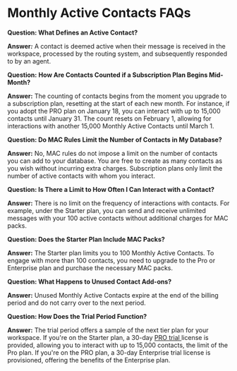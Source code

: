 # Monthly Active Contacts FAQs

**Question: What Defines an Active Contact?**&#x20;

**Answer**_**:**_ A contact is deemed active when their message is received in the workspace, processed by the routing system, and subsequently responded to by an agent.

**Question:** **How Are Contacts Counted if a Subscription Plan Begins Mid-Month?**&#x20;

**Answer:** The counting of contacts begins from the moment you upgrade to a subscription plan, resetting at the start of each new month. For instance, if you adopt the PRO plan on January 18, you can interact with up to 15,000 contacts until January 31. The count resets on February 1, allowing for interactions with another 15,000 Monthly Active Contacts until March 1.

**Question: Do MAC Rules Limit the Number of Contacts in My Database?**&#x20;

**Answer:** No, MAC rules do not impose a limit on the number of contacts you can add to your database. You are free to create as many contacts as you wish without incurring extra charges. Subscription plans only limit the number of active contacts with whom you interact.

**Question: Is There a Limit to How Often I Can Interact with a Contact?**&#x20;

**Answer:** There is no limit on the frequency of interactions with contacts. For example, under the Starter plan, you can send and receive unlimited messages with your 100 active contacts without additional charges for MAC packs.

**Question: Does the Starter Plan Include MAC Packs?**&#x20;

**Answer:** The Starter plan limits you to 100 Monthly Active Contacts. To engage with more than 100 contacts, you need to upgrade to the Pro or Enterprise plan and purchase the necessary MAC packs.

**Question: What Happens to Unused Contact Add-ons?**&#x20;

**Answer:** Unused Monthly Active Contacts expire at the end of the billing period and do not carry over to the next period.

**Question: How Does the Trial Period Function?**&#x20;

**Answer:** The trial period offers a sample of the next tier plan for your workspace. If you're on the Starter plan, a 30-day [PRO trial ](../../setup-and-configure/trials/pro-trial.md)license is provided, allowing you to interact with up to 15,000 contacts, the limit of the Pro plan. If you're on the PRO plan, a 30-day Enterprise trial license is provisioned, offering the benefits of the Enterprise plan.
